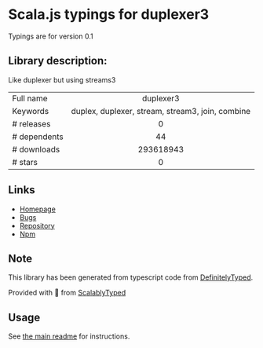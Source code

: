 
# Scala.js typings for duplexer3

Typings are for version 0.1

## Library description:
Like duplexer but using streams3

|                    |                 |
| ------------------ | :-------------: |
| Full name          | duplexer3 |
| Keywords           | duplex, duplexer, stream, stream3, join, combine |
| # releases         | 0 |
| # dependents       | 44 |
| # downloads        | 293618943 |
| # stars            | 0 |

## Links
- [Homepage](https://github.com/floatdrop/duplexer3)
- [Bugs](https://github.com/floatdrop/duplexer3/issues)
- [Repository](https://github.com/floatdrop/duplexer3)
- [Npm](https://www.npmjs.com/package/duplexer3)
    


## Note
This library has been generated from typescript code from [DefinitelyTyped](https://definitelytyped.org).

Provided with :purple_heart: from [ScalablyTyped](https://github.com/oyvindberg/ScalablyTyped)

## Usage
See [the main readme](../../readme.md) for instructions.


